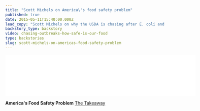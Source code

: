 ```yaml
---
title: "Scott Michels on America\'s food safety problem"
published: true
date: 2015-05-11T15:40:00.000Z
lead_copy: "Scott Michels on why the USDA is chasing after E. coli and salmonella outbreaks, rather than leading the way on food safety. "
backstory_type: backstory
video: chasing-outbreaks-how-safe-is-our-food
type: backstories
slug: scott-michels-on-americas-food-safety-problem
---
```

<iframe width="600" height="130" frameborder="0" scrolling="no" src="//www.thetakeaway.org/widgets/ondemand_player/takeaway/#file=%2Faudio%2Fxspf%2F452502%2F"></iframe>

**America's Food Safety Problem**
[The Takeaway](http://www.thetakeaway.org/story/americas-food-safety-problem/)

